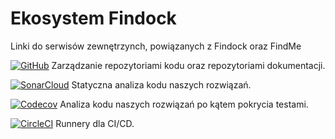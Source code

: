 # Ekosystem Findock

Linki do serwisów zewnętrzynch, powiązanych z Findock oraz FindMe

[![GitHub](https://img.shields.io/badge/GitHub-100000?style=for-the-badge&logo=github&logoColor=white)](https://github.com/Findock)
Zarządzanie repozytoriami kodu oraz repozytoriami dokumentacji.

[![SonarCloud](https://img.shields.io/badge/Sonar%20cloud-F3702A?style=for-the-badge&logo=sonarcloud&logoColor=white)](https://sonarcloud.io/organizations/findock/projects)
Statyczna analiza kodu naszych rozwiązań.

[![Codecov](https://codecov.io/gh/Findock/findme-server/branch/master/graph/badge.svg?token=HCTEE8KV94)](https://app.codecov.io/gh/Findock)
Analiza kodu naszych rozwiązań po kątem pokrycia testami.

[![CircleCI](https://img.shields.io/badge/circleci-343434?style=for-the-badge&logo=circleci&logoColor=white)](https://app.circleci.com/pipelines/github/Findock?filter=all)
Runnery dla CI/CD.
